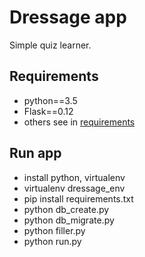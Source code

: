 # Dressage app
Simple quiz learner.

## Requirements
* python==3.5
* Flask==0.12
* others see in [requirements](requirements.txt)

## Run app
* install python, virtualenv
* virtualenv dressage_env
* pip install requirements.txt
* python db_create.py
* python db_migrate.py
* python filler.py
* python run.py 

